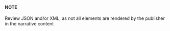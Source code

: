 #### NOTE
Review JSON and/or XML, as not all elements are rendered by the publisher in the narrative content

